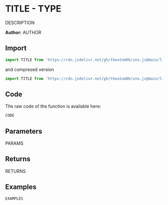 # TITLE - TYPE
DESCRIPTION

**Author:** AUTHOR

## Import 

```js
import TITLE from 'https://cdn.jsdelivr.net/gh/theatom06/uno.js@main/lib/TYPE/TITLE.js';
```
and compresed version
```js
import TITLE from 'https://cdn.jsdelivr.net/gh/theatom06/uno.js@main/lib/TYPE/TITLE.min.js';
```

## Code
The raw code of the function is available here:
```js
CODE
```

## Parameters
PARAMS

## Returns
RETURNS

## Examples
```js
EXAMPLES
```